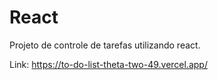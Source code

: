 # React

Projeto de controle de tarefas utilizando react.

Link: https://to-do-list-theta-two-49.vercel.app/
